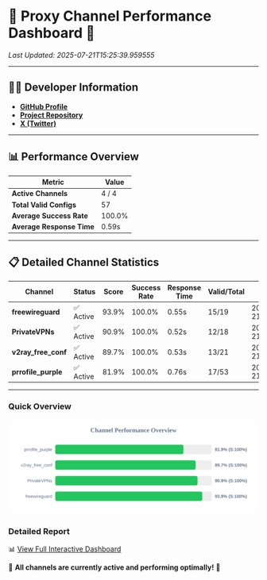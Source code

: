 # 🌟 Proxy Channel Performance Dashboard 🌟

_Last Updated: 2025-07-21T15:25:39.959555_

---

## 👩‍💻 Developer Information

- **[GitHub Profile](https://github.com/4n0nymou3)**  
- **[Project Repository](https://github.com/4n0nymou3/multi-proxy-config-fetcher)**  
- **[X (Twitter)](https://x.com/4n0nymou3)**  

---

## 📊 Performance Overview

| Metric                | Value       |
|-----------------------|-------------|
| **Active Channels**   | 4 / 4       |
| **Total Valid Configs** | 57          |
| **Average Success Rate** | 100.0%      |
| **Average Response Time** | 0.59s       |

---

## 📋 Detailed Channel Statistics

| Channel          | Status     | Score  | Success Rate | Response Time | Valid/Total | Last Success               |
|------------------|------------|--------|--------------|---------------|-------------|----------------------------|
| **freewireguard**  | ✅ Active  | 93.9%  | 100.0% | 0.55s         | 15/19       | 2025-07-21T15:25:39.957817 |
| **PrivateVPNs**  | ✅ Active  | 90.9%  | 100.0% | 0.52s         | 12/18       | 2025-07-21T15:25:39.372832 |
| **v2ray_free_conf**  | ✅ Active  | 89.7%  | 100.0% | 0.53s         | 13/21       | 2025-07-21T15:25:38.817086 |
| **prrofile_purple**  | ✅ Active  | 81.9%  | 100.0% | 0.76s         | 17/53       | 2025-07-21T15:25:38.170539 |

---

### Quick Overview
<div align="center">
  <a href="https://raw.githubusercontent.com/nullluser/NullRepo/refs/heads/main/assets/channel_stats_chart.svg">
    <img src="https://raw.githubusercontent.com/nullluser/NullRepo/refs/heads/main/assets/channel_stats_chart.svg" alt="Source Performance Statistics" width="800">
  </a>
</div>

### Detailed Report
📊 [View Full Interactive Dashboard](https://htmlpreview.github.io/?https://github.com/nullluser/NullRepo/blob/main/assets/performance_report.html)

🎉 **All channels are currently active and performing optimally!** 🎉

